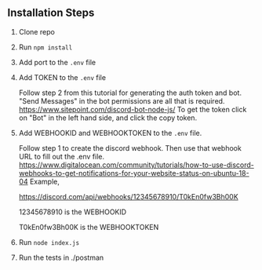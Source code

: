 ## Installation Steps

1. Clone repo
2. Run `npm install`
3. Add port to the  `.env` file
4. Add TOKEN to the `.env` file 
    
    Follow step 2 from this tutorial for generating the auth token and bot. 
    "Send Messages" in the bot permissions are all that is required.
    https://www.sitepoint.com/discord-bot-node-js/
    To get the token click on "Bot" in the left hand side, and click the copy token.
5. Add WEBHOOKID and WEBHOOKTOKEN to the `.env` file. 
    
    Follow step 1 to create the discord webhook. Then use that webhook URL to fill out the .env file. 
    https://www.digitalocean.com/community/tutorials/how-to-use-discord-webhooks-to-get-notifications-for-your-website-status-on-ubuntu-18-04 
    Example, 

    https://discord.com/api/webhooks/12345678910/T0kEn0fw3Bh00K 

    12345678910 is the WEBHOOKID 

    T0kEn0fw3Bh00K is the WEBHOOKTOKEN 
  
6. Run `node index.js`
7. Run the tests in ./postman
